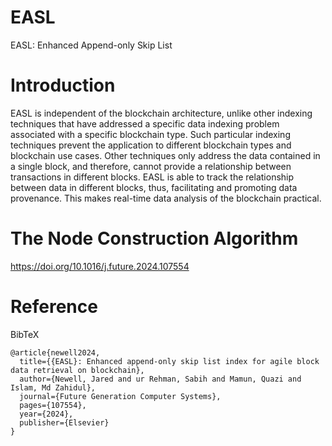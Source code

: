 # EASL
EASL: Enhanced Append-only Skip List

# Introduction
EASL is independent of the blockchain architecture, unlike other indexing techniques that have addressed a specific data indexing problem associated with a specific blockchain type. Such particular indexing techniques prevent the application to different blockchain types and blockchain use cases. Other techniques only address the data contained in a single block, and therefore, cannot provide a relationship between transactions in different blocks. EASL is able to track the relationship between data in different blocks, thus, facilitating and promoting data provenance. This makes real-time data analysis of the blockchain practical.

# The Node Construction Algorithm

https://doi.org/10.1016/j.future.2024.107554

# Reference
BibTeX
```
@article{newell2024,
  title={{EASL}: Enhanced append-only skip list index for agile block data retrieval on blockchain},
  author={Newell, Jared and ur Rehman, Sabih and Mamun, Quazi and Islam, Md Zahidul},
  journal={Future Generation Computer Systems},
  pages={107554},
  year={2024},
  publisher={Elsevier}
}
```
